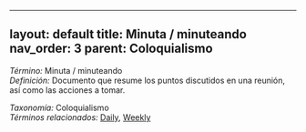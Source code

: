 
---
layout: default
title: Minuta / minuteando
nav_order: 3
parent: Coloquialismo
---

*Término:* Minuta / minuteando  
*Definición:* Documento que resume los puntos discutidos en una reunión, así como las acciones a tomar.

*Taxonomía:* Coloquialismo  
*Términos relacionados:* [Daily](https://maleniski.github.io/diccionario-angl-tec-mx/docs/alfabeticamente/D/daily/), [Weekly](https://maleniski.github.io/diccionario-angl-tec-mx/docs/alfabeticamente/W/weekly/)
